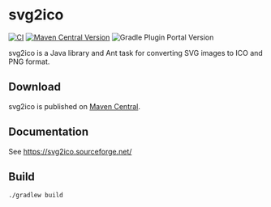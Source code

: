 # svg2ico

[![CI](https://github.com/svg2ico/svg2ico/actions/workflows/ci.yaml/badge.svg)](https://github.com/svg2ico/svg2ico/actions/workflows/ci.yaml)
[![Maven Central Version](https://img.shields.io/maven-central/v/net.sourceforge.svg2ico/svg2ico?label=Maven%20Central)](https://central.sonatype.com/artifact/net.sourceforge.svg2ico/svg2ico)
![Gradle Plugin Portal Version](https://img.shields.io/gradle-plugin-portal/v/com.gitlab.svg2ico?label=Gradle%20Plugin%20Portal)


svg2ico is a Java library and Ant task for converting SVG images to ICO and PNG format.

## Download

svg2ico is published on [Maven Central](https://central.sonatype.com/namespace/net.sourceforge.svg2ico).

## Documentation

See https://svg2ico.sourceforge.net/

## Build

```shell
./gradlew build
```